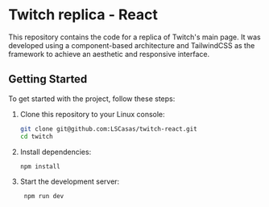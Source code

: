 

# Twitch replica - React

This repository contains the code for a replica of Twitch's main page. It was developed using a component-based architecture and TailwindCSS as the framework to achieve an aesthetic and responsive interface.


## Getting Started

To get started with the project, follow these steps:

1. Clone this repository to your Linux console:
   ```bash
   git clone git@github.com:LSCasas/twitch-react.git
   cd twitch


2. Install dependencies:
   ```bash
   npm install


3. Start the development server:
   ```bash
    npm run dev

